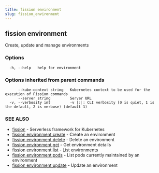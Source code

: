 ```yaml
---
title: fission environment
slug: fission_environment
---
```

## fission environment

Create, update and manage environments

### Options

```
  -h, --help   help for environment
```

### Options inherited from parent commands

```
      --kube-context string   Kubernetes context to be used for the execution of Fission commands
      --server string         Server URL
  -v, --verbosity int         -v |:|: CLI verbosity (0 is quiet, 1 is the default, 2 is verbose) (default 1)
```

### SEE ALSO

* [fission](/docs/reference/fission-cli/fission/)	 - Serverless framework for Kubernetes
* [fission environment create](/docs/reference/fission-cli/fission_environment_create/)	 - Create an environment
* [fission environment delete](/docs/reference/fission-cli/fission_environment_delete/)	 - Delete an environment
* [fission environment get](/docs/reference/fission-cli/fission_environment_get/)	 - Get environment details
* [fission environment list](/docs/reference/fission-cli/fission_environment_list/)	 - List environments
* [fission environment pods](/docs/reference/fission-cli/fission_environment_pods/)	 - List pods currently maintained by an environment
* [fission environment update](/docs/reference/fission-cli/fission_environment_update/)	 - Update an environment

